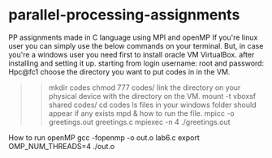 # parallel-processing-assignments
PP assignments made in C language using MPI and openMP
If you're linux user you can simply use the below commands on your terminal. But, in case you're a windows user you need first to install oracle VM VirtualBox.
after installing and setting it up. starting from login
username: root and password: Hpc@fc1
choose the directory you want to put codes in in the VM.
>>mkdir codes
>>chmod 777 codes/
link the directory on your physical device with the directory on the VM.
>>mount -t vboxsf shared codes/
>>cd codes
>>ls
files in your windows folder should appear if any exists
>>mpd &
how to run the file.
>>mpicc -o greetings.out greetings.c
>>mpiexec -n 4 ./greetings.out 


How to run openMP
gcc -fopenmp -o out.o lab6.c
export OMP_NUM_THREADS=4
./out.o
